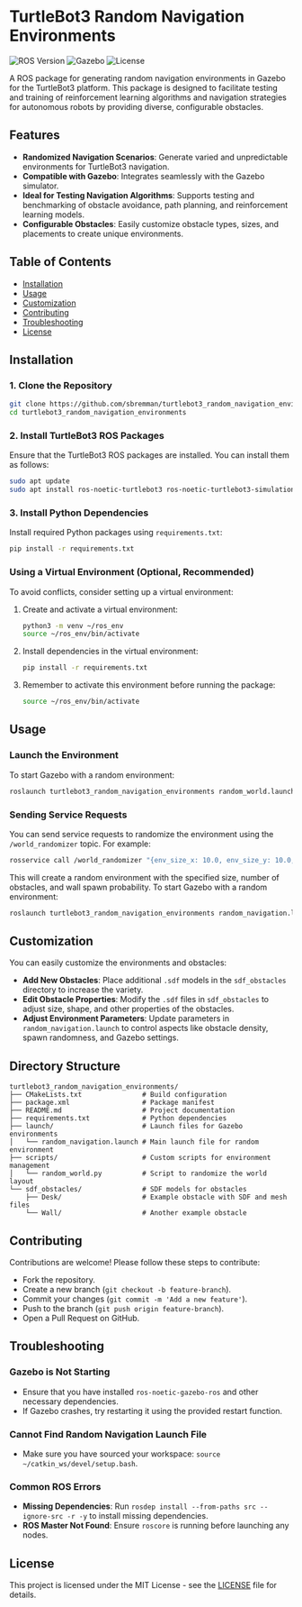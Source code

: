 # TurtleBot3 Random Navigation Environments

![ROS Version](https://img.shields.io/badge/ROS-Noetic-blue)
![Gazebo](https://img.shields.io/badge/Gazebo-compatible-brightgreen)
![License](https://img.shields.io/github/license/sbremman/turtlebot3_random_navigation_environments)

A ROS package for generating random navigation environments in Gazebo for the TurtleBot3 platform. This package is designed to facilitate testing and training of reinforcement learning algorithms and navigation strategies for autonomous robots by providing diverse, configurable obstacles.

## Features

- **Randomized Navigation Scenarios**: Generate varied and unpredictable environments for TurtleBot3 navigation.
- **Compatible with Gazebo**: Integrates seamlessly with the Gazebo simulator.
- **Ideal for Testing Navigation Algorithms**: Supports testing and benchmarking of obstacle avoidance, path planning, and reinforcement learning models.
- **Configurable Obstacles**: Easily customize obstacle types, sizes, and placements to create unique environments.

## Table of Contents

- [Installation](#installation)
- [Usage](#usage)
- [Customization](#customization)
- [Contributing](#contributing)
- [Troubleshooting](#troubleshooting)
- [License](#license)

## Installation

### 1. Clone the Repository
```bash
git clone https://github.com/sbremman/turtlebot3_random_navigation_environments.git
cd turtlebot3_random_navigation_environments
```

### 2. Install TurtleBot3 ROS Packages
Ensure that the TurtleBot3 ROS packages are installed. You can install them as follows:
```bash
sudo apt update
sudo apt install ros-noetic-turtlebot3 ros-noetic-turtlebot3-simulations ros-noetic-turtlebot3-navigation
```

### 3. Install Python Dependencies
Install required Python packages using `requirements.txt`:
```bash
pip install -r requirements.txt
```

### Using a Virtual Environment (Optional, Recommended)
To avoid conflicts, consider setting up a virtual environment:
1. Create and activate a virtual environment:
   ```bash
   python3 -m venv ~/ros_env
   source ~/ros_env/bin/activate
   ```

2. Install dependencies in the virtual environment:
   ```bash
   pip install -r requirements.txt
   ```

3. Remember to activate this environment before running the package:
   ```bash
   source ~/ros_env/bin/activate
   ```

## Usage

### Launch the Environment
To start Gazebo with a random environment:
```bash
roslaunch turtlebot3_random_navigation_environments random_world.launch
```

### Sending Service Requests
You can send service requests to randomize the environment using the `/world_randomizer` topic. For example:
```bash
rosservice call /world_randomizer "{env_size_x: 10.0, env_size_y: 10.0, num_obstacles: 20, obstacle_max_size: 1.5, obstacle_min_size: 0.1, wall_spawn_chance: 0.7}"
```
This will create a random environment with the specified size, number of obstacles, and wall spawn probability.
To start Gazebo with a random environment:
```bash
roslaunch turtlebot3_random_navigation_environments random_navigation.launch
```

## Customization

You can easily customize the environments and obstacles:

- **Add New Obstacles**: Place additional `.sdf` models in the `sdf_obstacles` directory to increase the variety.
- **Edit Obstacle Properties**: Modify the `.sdf` files in `sdf_obstacles` to adjust size, shape, and other properties of the obstacles.
- **Adjust Environment Parameters**: Update parameters in `random_navigation.launch` to control aspects like obstacle density, spawn randomness, and Gazebo settings.

## Directory Structure

```
turtlebot3_random_navigation_environments/
├── CMakeLists.txt               # Build configuration
├── package.xml                  # Package manifest
├── README.md                    # Project documentation
├── requirements.txt             # Python dependencies
├── launch/                      # Launch files for Gazebo environments
│   └── random_navigation.launch # Main launch file for random environment
├── scripts/                     # Custom scripts for environment management
│   └── random_world.py          # Script to randomize the world layout
└── sdf_obstacles/               # SDF models for obstacles
    ├── Desk/                    # Example obstacle with SDF and mesh files
    └── Wall/                    # Another example obstacle
```

## Contributing

Contributions are welcome! Please follow these steps to contribute:
- Fork the repository.
- Create a new branch (`git checkout -b feature-branch`).
- Commit your changes (`git commit -m 'Add a new feature'`).
- Push to the branch (`git push origin feature-branch`).
- Open a Pull Request on GitHub.

## Troubleshooting

### Gazebo is Not Starting
- Ensure that you have installed `ros-noetic-gazebo-ros` and other necessary dependencies.
- If Gazebo crashes, try restarting it using the provided restart function.

### Cannot Find Random Navigation Launch File
- Make sure you have sourced your workspace: `source ~/catkin_ws/devel/setup.bash`.

### Common ROS Errors
- **Missing Dependencies**: Run `rosdep install --from-paths src --ignore-src -r -y` to install missing dependencies.
- **ROS Master Not Found**: Ensure `roscore` is running before launching any nodes.

## License

This project is licensed under the MIT License - see the [LICENSE](LICENSE) file for details.
